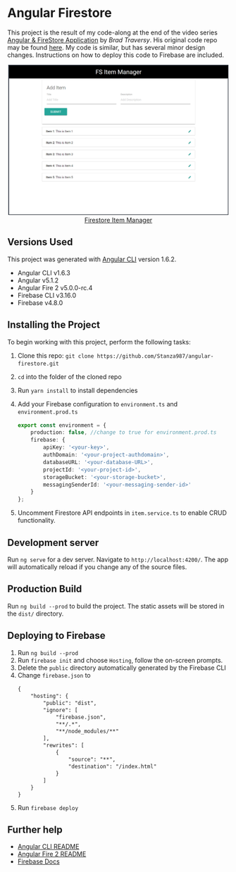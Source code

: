 # Angular Firestore
This project is the result of my code-along at the end of the video series [Angular & FireStore Application](https://www.youtube.com/watch?v=gUmItHaVL2w&list=PLillGF-RfqbaISD5mxDCIjsSYk4jbiXi4) by *Brad Traversy*.  His original code repo may be found [here](https://github.com/bradtraversy/angularfs).  My code is similar, but has several minor design changes.  Instructions on how to deploy this code to Firebase are included.

<p align="center">
    <img width="500" height="341" src="./src/assets/png/homepage.png"><br>
    <a href="https://firestoreapp-a978a.firebaseapp.com/" target="_blank">Firestore Item Manager</a>
</p>

## Versions Used
This project was generated with [Angular CLI](https://github.com/angular/angular-cli) version 1.6.2.
* Angular CLI v1.6.3
* Angular v5.1.2
* Angular Fire 2 v5.0.0-rc.4
* Firebase CLI v3.16.0
* Firebase v4.8.0

## Installing the Project
To begin working with this project, perform the following tasks:

1. Clone this repo: `git clone https://github.com/Stanza987/angular-firestore.git`
1. `cd` into the folder of the cloned repo
1. Run `yarn install` to install dependencies
1. Add your Firebase configuration to `environment.ts` and `environment.prod.ts`

    ```typescript
    export const environment = {
        production: false, //change to true for environment.prod.ts
        firebase: {
            apiKey: '<your-key>',
            authDomain: '<your-project-authdomain>',
            databaseURL: '<your-database-URL>',
            projectId: '<your-project-id>',
            storageBucket: '<your-storage-bucket>',
            messagingSenderId: '<your-messaging-sender-id>'
        }
    };
    ```
1. Uncomment Firestore API endpoints in `item.service.ts` to enable CRUD functionality.

## Development server
Run `ng serve` for a dev server. Navigate to `http://localhost:4200/`. The app will automatically reload if you change any of the source files.

## Production Build
Run `ng build --prod` to build the project. The static assets will be stored in the `dist/` directory.

## Deploying to Firebase
1. Run `ng build --prod`
1. Run `firebase init` and choose `Hosting`, follow the on-screen prompts.
1. Delete the `public` directory automatically generated by the Firebase CLI
1. Change `firebase.json` to
    ```
    {
        "hosting": {
            "public": "dist",
            "ignore": [
                "firebase.json",
                "**/.*",
                "**/node_modules/**"
            ],
            "rewrites": [
                {
                    "source": "**",
                    "destination": "/index.html"
                }
            ]
        }
    }
    ```
1. Run `firebase deploy`

## Further help
* [Angular CLI README](https://github.com/angular/angular-cli/blob/master/README.md)
* [Angular Fire 2 README](https://github.com/angular/angularfire2/blob/master/README.md)
* [Firebase Docs](https://firebase.google.com/docs/web/setup)
